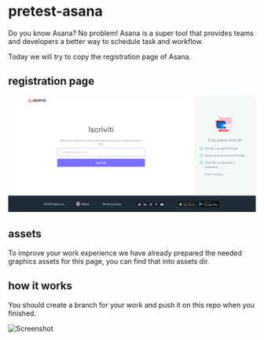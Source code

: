 # pretest-asana

Do you know Asana?
No problem!
Asana is a super tool that provides teams and developers a better way to schedule task and workflow.

Today we will try to copy the registration page of Asana.

## registration page
![Screenshot](image.png)

## assets
To improve your work experience we have already prepared the needed graphics assets for this page, you can find that into assets dir.

## how it works
You should create a branch for your work and push it on this repo when you finished.

![Screenshot](https://raw.githubusercontent.com/punitkmryh/punitkmryh/master/Developer.gif)